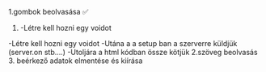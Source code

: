

  1.gombok beolvasása ✅ <br>
  <ol>
    <li> -Létre kell hozni egy voidot</li>
  </ol>
    -Létre kell hozni egy voidot
    -Utána a a setup ban a szerverre küldjük  (server.on stb....)
    -Utoljára a html kódban össze kötjük
  2.szöveg beolvasás
  3. beérkező adatok elmentése és kiírása
  
